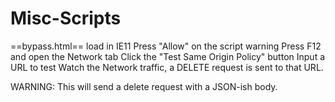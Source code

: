 # Misc-Scripts

==bypass.html==
load in IE11
Press "Allow" on the script warning
Press F12 and open the Network tab
Click the "Test Same Origin Policy" button
Input a URL to test
Watch the Network traffic, a DELETE request is sent to that URL.

WARNING:  This will send a delete request with a JSON-ish body.